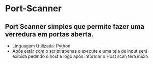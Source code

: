 <h1> Port-Scanner </h1>
<h2> Port Scanner simples que permite fazer uma verredura em portas aberta. </h2>
<ul>
<li>Linguagem Utilizada: Python</li>
<li>Após estár com o script apenas o execute e uma tela de input será exibida pedindo o host e logo após informar o Host scan terá inicio</li> 
</ul>
